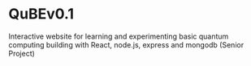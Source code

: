 # QuBEv0.1
Interactive website for learning and experimenting basic quantum computing building with React, node.js, express and mongodb (Senior Project)
